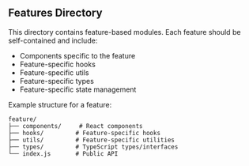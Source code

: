 ## Features Directory

This directory contains feature-based modules. Each feature should be self-contained and include:

- Components specific to the feature
- Feature-specific hooks
- Feature-specific utils
- Feature-specific types
- Feature-specific state management

Example structure for a feature:
```
feature/
├── components/     # React components
├── hooks/         # Feature-specific hooks
├── utils/         # Feature-specific utilities
├── types/         # TypeScript types/interfaces
└── index.js       # Public API
```
